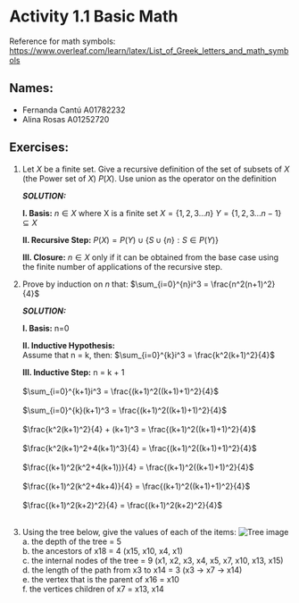 # Activity 1.1 Basic Math
Reference for math symbols:
https://www.overleaf.com/learn/latex/List_of_Greek_letters_and_math_symbols
## Names:
- Fernanda Cantú A01782232
- Alina Rosas A01252720
## Exercises:
1. Let $X$ be a finite set. Give a recursive definition of the set of subsets
    of $X$ (the Power set of $X$) $P(X)$.
    Use union as the operator on the definition <br>

    _**SOLUTION:**_<br>

    **I. Basis:** $n \in X$ where X is a finite set $X = \{1,2,3...n\}$
        $Y =\{1,2,3...n-1\} \subseteq X$ <br>

    **II. Recursive Step:** $P(X) = P(Y) \cup \{S \cup \{n\} : S \in P(Y) \}$ <br>

    **III. Closure:** $n \in X$ only if it can be obtained from the base case using the finite number of applications of the recursive step. <br>

2. Prove by induction on $n$ that:
    $\sum_{i=0}^{n}i^3 = \frac{n^2(n+1)^2}{4}$ <br> 

    _**SOLUTION:**_ <br>

    **I. Basis:** n=0 <br>

    **II. Inductive Hypothesis:** <br>
    Assume that n = k, then: $\sum_{i=0}^{k}i^3 = \frac{k^2(k+1)^2}{4}$ <br> 

    **III. Inductive Step:** n = k + 1 <br> <br>
    $\sum_{i=0}^{k+1}i^3 = \frac{(k+1)^2((k+1)+1)^2}{4}$ <br> <br>
    $\sum_{i=0}^{k}(k+1)^3 = \frac{(k+1)^2((k+1)+1)^2}{4}$ <br> <br>
    $\frac{k^2(k+1)^2}{4} + (k+1)^3 = \frac{(k+1)^2((k+1)+1)^2}{4}$ <br> <br>
    $\frac{k^2(k+1)^2+4(k+1)^3}{4} = \frac{(k+1)^2((k+1)+1)^2}{4}$ <br> <br>
    $\frac{(k+1)^2(k^2+4(k+1))}{4} = \frac{(k+1)^2((k+1)+1)^2}{4}$<br> <br>
    $\frac{(k+1)^2(k^2+4k+4)}{4} = \frac{(k+1)^2((k+1)+1)^2}{4}$<br> <br>
    $\frac{(k+1)^2(k+2)^2}{4} = \frac{(k+1)^2(k+2)^2}{4}$<br> <br>



3. Using the tree below, give the values of each of the items:
![Tree image](sample_tree.png) 
    a. the depth of the tree = 5 <br>
    b. the ancestors of x18 = 4 (x15, x10, x4, x1) <br>
    c. the internal nodes of the tree = 9 (x1, x2, x3, x4, x5, x7, x10, x13, x15) <br>
    d. the length of the path from x3 to x14 = 3 (x3 -> x7 -> x14) <br>
    e. the vertex that is the parent of x16 = x10 <br>
    f. the vertices children of x7 = x13, x14<br>